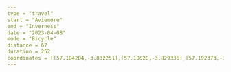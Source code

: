 ```yaml
---
type = "travel"
start = "Aviemore"
end = "Inverness"
date = "2023-04-08"
mode = "Bicycle"
distance = 67
duration = 252
coordinates = [[57.184204,-3.832251],[57.18528,-3.829336],[57.192373,-3.826368],[57.197179,-3.8217],[57.202402,-3.816075],[57.204404,-3.813035],[57.207838,-3.812014],[57.21104,-3.805088],[57.215253,-3.801267],[57.219328,-3.797147],[57.221977,-3.792654],[57.226011,-3.786577],[57.229512,-3.782941],[57.233023,-3.781352],[57.235821,-3.774311],[57.238821,-3.767811],[57.242509,-3.7586],[57.248758,-3.754109],[57.248811,-3.754911],[57.249294,-3.763045],[57.249841,-3.774395],[57.250411,-3.782904],[57.249443,-3.792807],[57.247654,-3.802141],[57.250321,-3.802168],[57.254509,-3.803265],[57.258927,-3.808205],[57.268539,-3.808391],[57.275243,-3.810358],[57.281697,-3.813696],[57.283726,-3.81545],[57.285025,-3.818992],[57.285784,-3.825973],[57.286198,-3.831308],[57.287847,-3.835873],[57.290297,-3.84154],[57.293917,-3.855036],[57.293539,-3.862577],[57.294001,-3.86945],[57.293353,-3.877863],[57.29184,-3.886581],[57.291969,-3.895629],[57.291188,-3.906493],[57.290611,-3.913025],[57.295269,-3.919996],[57.300511,-3.926863],[57.303774,-3.930152],[57.306946,-3.937007],[57.310921,-3.946317],[57.31242,-3.95537],[57.320389,-3.976874],[57.324644,-3.988339],[57.331623,-3.989122],[57.33304,-3.988862],[57.337651,-3.990742],[57.344142,-4.003528],[57.350763,-4.006852],[57.35806,-4.005774],[57.364063,-4.017501],[57.370121,-4.025275],[57.375341,-4.033743],[57.379826,-4.043403],[57.384033,-4.054562],[57.388142,-4.063677],[57.39219,-4.071137],[57.39725,-4.072256],[57.403694,-4.070974],[57.41056,-4.07584],[57.415459,-4.092068],[57.421734,-4.105518],[57.426493,-4.115321],[57.429642,-4.111796],[57.435326,-4.108793],[57.441442,-4.10597],[57.449681,-4.100427],[57.453975,-4.090679],[57.460368,-4.081077],[57.467927,-4.075313],[57.473395,-4.072014],[57.4751,-4.068079],[57.47609,-4.075044],[57.477682,-4.080039],[57.479967,-4.087475],[57.487084,-4.099569],[57.494904,-4.114855],[57.495216,-4.125791],[57.489875,-4.132566],[57.488381,-4.137315],[57.485515,-4.141746],[57.482818,-4.149006],[57.478105,-4.155027],[57.474305,-4.163347],[57.472417,-4.175017],[57.47205,-4.183488],[57.472197,-4.193],[57.473152,-4.203549],[57.475999,-4.206678],[57.477555,-4.210524],[57.479765,-4.210764],[57.479765,-4.210764]]
---
```

